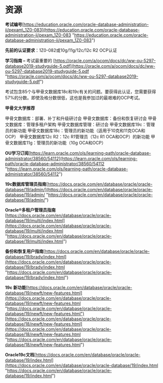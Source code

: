 # 资源

**考试编号**[https://education.oracle.com/oracle-database-administration-ii/pexam\_1Z0-083](https://education.oracle.com/oracle-database-administration-ii/pexam_1Z0-083 "https://education.oracle.com/oracle-database-administration-ii/pexam_1Z0-083")

**先前的认证要求**：1Z0-082或10g/11g/12c/12c R2 OCP认证

**学习指南 –** 考试最重要的
[https://oracle.com/a/ocom/docs/dc/ww-ou-5297-database2019-studyguide-5.pdf](https://oracle.com/a/ocom/docs/dc/ww-ou-5297-database2019-studyguide-5.pdf "https://oracle.com/a/ocom/docs/dc/ww-ou-5297-database2019-studyguide-5.pdf")

考试包含85个与甲骨文数据库18c和19c有关的问题。要获得此认证，您需要获得57%的分数。即使及格分数很低，这也是我参加过的最艰难的OCP考试。

**甲骨文大学推荐**

甲骨文数据库：部署、补丁和升级研讨会
甲骨文数据库：备份和恢复研讨会
甲骨文数据库：管理多租户架构
甲骨文数据库管理：研讨会
甲骨文数据库19c：管理员的新功能
甲骨文数据库18c：管理员的新功能（适用于10克和11克OCA和OCP）
甲骨文数据库12c R2：12c R1管理员（12c R1 OCA和OCP）的新功能
甲骨文数据库11g：管理员的新功能（10g OCA和OCP）

**OU学习订阅**[https://learn.oracle.com/ols/learning-path/oracle-database-administrator/38560/54112](https://learn.oracle.com/ols/learning-path/oracle-database-administrator/38560/54112 "https://learn.oracle.com/ols/learning-path/oracle-database-administrator/38560/54112")

**19c数据库管理员指南**[https://docs.oracle.com/en/database/oracle/oracle-database/19/admin/](https://docs.oracle.com/en/database/oracle/oracle-database/19/admin/ "https://docs.oracle.com/en/database/oracle/oracle-database/19/admin/")

**Oracle®多租户管理员指南**[https://docs.oracle.com/en/database/oracle/oracle-database/19/multi/index.html](https://docs.oracle.com/en/database/oracle/oracle-database/19/multi/index.html "https://docs.oracle.com/en/database/oracle/oracle-database/19/multi/index.html")

**备份和恢复用户指南**[https://docs.oracle.com/en/database/oracle/oracle-database/19/bradv/index.html](https://docs.oracle.com/en/database/oracle/oracle-database/19/bradv/index.html "https://docs.oracle.com/en/database/oracle/oracle-database/19/bradv/index.html")

**19c 新功能**[https://docs.oracle.com/en/database/oracle/oracle-database/19/newft/new-features.html](https://docs.oracle.com/en/database/oracle/oracle-database/19/newft/new-features.html "https://docs.oracle.com/en/database/oracle/oracle-database/19/newft/new-features.html")[https://docs.oracle.com/en/database/oracle/oracle-database/18/newft/new-features.html](https://docs.oracle.com/en/database/oracle/oracle-database/18/newft/new-features.html "https://docs.oracle.com/en/database/oracle/oracle-database/18/newft/new-features.html")

**Oracle19c文档**[https://docs.oracle.com/en/database/oracle/oracle-database/19/index.html](https://docs.oracle.com/en/database/oracle/oracle-database/19/index.html "https://docs.oracle.com/en/database/oracle/oracle-database/19/index.html")
